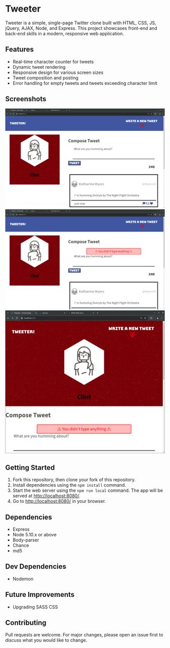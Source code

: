 # Tweeter

Tweeter is a simple, single-page Twitter clone built with HTML, CSS, JS, jQuery, AJAX, Node, and Express. This project showcases front-end and back-end skills in a modern, responsive web application.

## Features

- Real-time character counter for tweets
- Dynamic tweet rendering
- Responsive design for various screen sizes
- Tweet composition and posting
- Error handling for empty tweets and tweets exceeding character limit

## Screenshots
!["Screenshot of main page"](https://github.com/ClintasaurusRex/tweeter/blob/master/Docs/main-page.png?raw=true)
!["Screenshot of asking for characters"](https://github.com/ClintasaurusRex/tweeter/blob/master/Docs/more-chars.png?raw=true)
!["Screenshot of page sizing"](https://github.com/ClintasaurusRex/tweeter/blob/master/Docs/sizing-page.png?raw=true)

## Getting Started

1. Fork this repository, then clone your fork of this repository.
2. Install dependencies using the `npm install` command.
3. Start the web server using the `npm run local` command. The app will be served at <http://localhost:8080/>.
4. Go to <http://localhost:8080/> in your browser.

## Dependencies

- Express
- Node 5.10.x or above
- Body-parser
- Chance
- md5

## Dev Dependencies

- Nodemon

## Future Improvements

- Upgrading SASS CSS

## Contributing

Pull requests are welcome. For major changes, please open an issue first to discuss what you would like to change.



